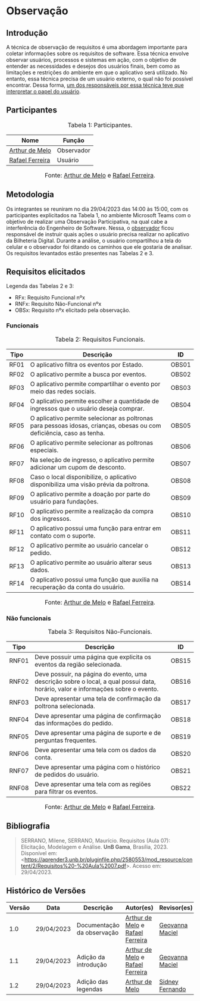 # Observação

## Introdução

A técnica de observação de requisitos é uma abordagem importante para coletar informações sobre os requisitos de software. Essa técnica envolve observar usuários, processos e sistemas em ação, com o objetivo de entender as necessidades e desejos dos usuários finais, bem como as limitações e restrições do ambiente em que o aplicativo será utilizado. No entanto, essa técnica precisa de um usuário externo, o qual não foi possível encontrar. Dessa forma, [um dos responsáveis por essa técnica teve que interpretar o papel do usuário](https://github.com/RafaelCLG0).

## Participantes

<font size="3"><p style="text-align: center">Tabela 1: Participantes.</p></font>

<center>

Nome| Função|
-----|---------|
[Arthur de Melo](https://github.com/arthurmlv) | Observador
[Rafael Ferreira](https://github.com/RafaelCLG0) | Usuário

</center>

<font size="3"><p style="text-align: center">Fonte: [Arthur de Melo](https://github.com/arthurmlv) e [Rafael Ferreira](https://github.com/RafaelCLG0).</p></font>

## Metodologia

Os integrantes se reuniram no dia 29/04/2023 das 14:00 às 15:00, com os participantes explicitados na Tabela 1, no ambiente Microsoft Teams com o objetivo de realizar uma Observação Participativa, na qual cabe a interferência do Engenheiro de Software. Nessa, o [observador](https://github.com/arthurmlv) ficou responsável de instruir quais ações o usuário precisa realizar no aplicativo da Bilheteria Digital. Durante a análise, o usuário compartilhou a tela do celular e o observador foi ditando os caminhos que ele gostaria de analisar. Os requisitos levantados estão presentes nas Tabelas 2 e 3.

## Requisitos elicitados

Legenda das Tabelas 2 e 3:

* RFx: Requisito Funcional nºx
* RNFx: Requisito Não-Funcional nºx
* OBSx: Requisito nºx elicitado pela observação.

### Funcionais

<font size="3"><p style="text-align: center">Tabela 2: Requisitos Funcionais.</p></font>

<center>

| Tipo |             Descrição            |   <a id="anchor_OBS" style="color:black;"> ID</a>   |
|------|----------------------------------|--------|
| RF01 | O aplicativo filtra os eventos por Estado. | OBS01 |
| RF02 | O aplicativo permite a busca por eventos. | OBS02 |
| RF03 | O aplicativo permite compartilhar o evento por meio das redes sociais. | OBS03 |
| RF04 | O aplicativo permite escolher a quantidade de ingressos que o usuário deseja comprar. | OBS04 |
| RF05 | O aplicativo permite selecionar as poltronas para pessoas idosas, crianças, obesas ou com deficiência, caso as tenha. | OBS05 |
| RF06 | O aplicativo permite selecionar as poltronas especiais. | OBS06 |
| RF07 | Na seleção de ingresso, o aplicativo permite adicionar um cupom de desconto. | OBS07 |
| RF08 | Caso o local disponibilize, o aplicativo disponibiliza uma visão prévia da poltrona. | OBS08 |
| RF09 | O aplicativo permite a doação por parte do usuário para fundações. | OBS09 |
| RF10 | O aplicativo permite a realização da compra dos ingressos. | OBS10 |
| RF11 | O aplicativo possui uma função para entrar em contato com o suporte. | OBS11 |
| RF12 | O aplicativo permite ao usuário cancelar o pedido. | OBS12 |
| RF13 | O aplicativo permite ao usuário alterar seus dados. | OBS13 |
| RF14 | O aplicativo possui uma função que auxilia na recuperação da conta do usuário. | OBS14 |

</center>

<font size="3"><p style="text-align: center">Fonte: [Arthur de Melo](https://github.com/arthurmlv) e [Rafael Ferreira](https://github.com/RafaelCLG0).</p></font>

### Não funcionais

<font size="3"><p style="text-align: center">Tabela 3: Requisitos Não-Funcionais.</p></font>

<center>

| Tipo |             Descrição            |   ID   |
|------|----------------------------------|--------|
| RNF01 |  Deve possuir uma página que explicita os eventos da região selecionada.  | OBS15 |
| RNF02 |  Deve possuir, na página do evento, uma descrição sobre o local, a qual possui data, horário, valor e informações sobre o evento.  | OBS16 |
| RNF03 |  Deve apresentar uma tela de confirmação da poltrona selecionada. | OBS17 |
| RNF04 |  Deve apresentar uma página de confirmação das informações do pedido. | OBS18 |
| RNF05 |  Deve apresentar uma página de suporte e de perguntas frequentes. | OBS19 |
| RNF06 |  Deve apresentar uma tela com os dados da conta.  | OBS20 |
| RNF07 |  Deve apresentar uma página com o histórico de pedidos do usuário. | OBS21 |
| RNF08 |  Deve apresentar uma tela com as regiões para filtrar os eventos. | OBS22 |

</center>

<font size="3"><p style="text-align: center">Fonte: [Arthur de Melo](https://github.com/arthurmlv) e [Rafael Ferreira](https://github.com/RafaelCLG0).</p></font>


## Bibliografia

>SERRANO, Milene, SERRANO, Maurício. Requisitos (Aula 07): Elicitação, Modelagem e Análise. **UnB Gama**, Brasília, 2023. Disponível em: <<https://aprender3.unb.br/pluginfile.php/2580553/mod_resource/content/2/Requisitos%20-%20Aula%2007.pdf>>. Acesso em: 29/04/2023.

## Histórico de Versões

Versão  | Data | Descrição | Autor(es) | Revisor(es)
---------- | -----  | ------ | ---------- | ----------
 1.0 | 29/04/2023 | Documentação da observação | [Arthur de Melo](https://github.com/arthurmlv) e [Rafael Ferreira](https://github.com/RafaelCLG0) | [Geovanna Maciel](https://github.com/manuziny)
 1.1 | 29/04/2023 | Adição da introdução | [Arthur de Melo](https://github.com/arthurmlv) e [Rafael Ferreira](https://github.com/RafaelCLG0) | [Geovanna Maciel](https://github.com/manuziny)
 1.2 | 29/04/2023 | Adição das legendas | [Arthur de Melo](https://github.com/arthurmlv) | [Sidney Fernando](https://github.com/nando3d3)

